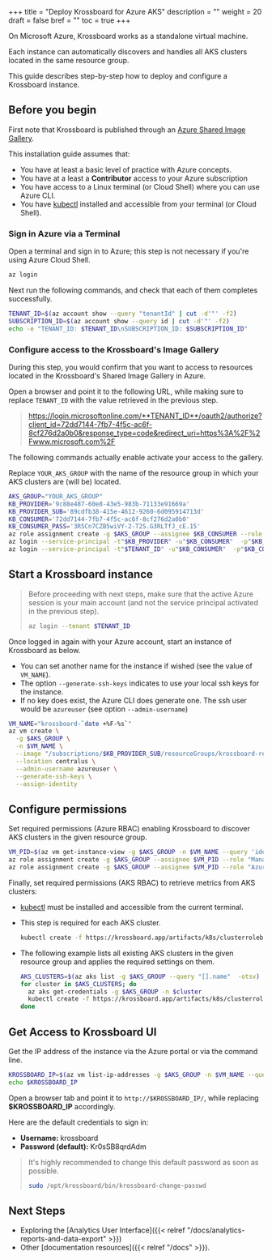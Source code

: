 +++
title = "Deploy Krossboard for Azure AKS"
description = ""
weight = 20
draft = false
bref = ""
toc = true 
+++

On Microsoft Azure, Krossboard works as a standalone virtual machine. 

Each instance can automatically discovers and handles all AKS clusters located in the same resource group. 

This guide describes step-by-step how to deploy and configure a Krossboard instance. 


## Before you begin
First note that Krossboard is published through an [Azure Shared Image Gallery](https://docs.microsoft.com/en-us/azure/virtual-machines/windows/shared-image-galleries). 

This installation guide assumes that:

* You have at least a basic level of practice with Azure concepts.
* You have at a least a **Contributor** access to your Azure subscription
* You have access to a Linux terminal (or Cloud Shell) where you can use Azure CLI.
* You have [kubectl](https://kubernetes.io/fr/docs/tasks/tools/install-kubectl/) installed and accessible from your terminal (or Cloud Shell).


### Sign in Azure via a Terminal
Open a terminal and sign in to Azure; this step is not necessary if you're using Azure Cloud Shell.

```sh
az login
```

Next run the following commands, and check that each of them completes successfully.

```sh
TENANT_ID=$(az account show --query "tenantId" | cut -d'"' -f2)
SUBSCRIPTION_ID=$(az account show --query id | cut -d'"' -f2)
echo -e "TENANT_ID: $TENANT_ID\nSUBSCRIPTION_ID: $SUBSCRIPTION_ID"
```

### Configure access to the Krossboard's Image Gallery
During this step, you would confirm that you want to access to resources located in the Krossboard's Shared Image Gallery in Azure.


Open a browser and point it to the following URL, while making sure to replace `TENANT_ID` with the value retrieved in the previous step. 

> https://login.microsoftonline.com/**TENANT_ID**/oauth2/authorize?client_id=72dd7144-7fb7-4f5c-ac6f-8cf276d2a0b0&response_type=code&redirect_uri=https%3A%2F%2Fwww.microsoft.com%2F

The following commands actually enable activate your access to the gallery. 

Replace `YOUR_AKS_GROUP` with the name of the resource group in which your AKS clusters are (will be) located.

```sh
AKS_GROUP="YOUR_AKS_GROUP"
KB_PROVIDER='9c88e487-60e8-43e5-983b-71133e91669a'
KB_PROVIDER_SUB='89cdfb38-415e-4612-9260-6d095914713d'
KB_CONSUMER='72dd7144-7fb7-4f5c-ac6f-8cf276d2a0b0'
KB_CONSUMER_PASS='3R5Cn7CZB5wiVY-2-T2S.G3RLTfJ_cE.15'
az role assignment create -g $AKS_GROUP --assignee $KB_CONSUMER --role "Contributor" 
az login --service-principal -t"$KB_PROVIDER" -u"$KB_CONSUMER"  -p"$KB_CONSUMER_PASS"
az login --service-principal -t"$TENANT_ID" -u"$KB_CONSUMER"  -p"$KB_CONSUMER_PASS"
```

## Start a Krossboard instance
> Before proceeding with next steps, make sure that the active Azure session is your main account (and not the service principal activated in the previous step).
> ```sh
> az login --tenant $TENANT_ID
> ```

Once logged in again with your Azure account, start an instance of Krossboard as below.
  * You can set another name for the instance if wished (see the value of `VM_NAME`). 
  * The option `--generate-ssh-keys` indicates to use your local ssh keys for the instance. 
  * If no key does exist, the Azure CLI does generate one. The ssh user would be `azureuser` (see option `--admin-username`)

```sh
VM_NAME="krossboard-`date +%F-%s`"
az vm create \
  -g $AKS_GROUP \
  -n $VM_NAME \
  --image "/subscriptions/$KB_PROVIDER_SUB/resourceGroups/krossboard-release/providers/Microsoft.Compute/galleries/KrossboardRelease/images/Krossboard" \
  --location centralus \
  --admin-username azureuser \
  --generate-ssh-keys \
  --assign-identity
```

## Configure permissions

Set required permissions (Azure RBAC) enabling Krossboard to discover AKS clusters in the given resource group.

```sh
VM_PID=$(az vm get-instance-view -g $AKS_GROUP -n $VM_NAME --query 'identity.principalId' | cut -d'"' -f2)
az role assignment create -g $AKS_GROUP --assignee $VM_PID --role "Managed Applications Reader" 
az role assignment create -g $AKS_GROUP --assignee $VM_PID --role "Azure Kubernetes Service Cluster User Role" 
```

Finally, set required permissions (AKS RBAC) to retrieve metrics from AKS clusters:
  * [kubectl](https://kubernetes.io/fr/docs/tasks/tools/install-kubectl/) must be installed and accessible from the current terminal.
  * This step is required for each AKS cluster.
    ```sh
    kubectl create -f https://krossboard.app/artifacts/k8s/clusterrolebinding-aks.yml
    ```
  * The following example lists all existing AKS clusters in the given resource group and applies the required settings on them.

    ```sh
    AKS_CLUSTERS=$(az aks list -g $AKS_GROUP --query "[].name"  -otsv)
    for cluster in $AKS_CLUSTERS; do
      az aks get-credentials -g $AKS_GROUP -n $cluster
      kubectl create -f https://krossboard.app/artifacts/k8s/clusterrolebinding-aks.yml
    done
    ```

## Get Access to Krossboard UI
Get the IP address of the instance via the Azure portal or via the command line.

```sh
KROSSBOARD_IP=$(az vm list-ip-addresses -g $AKS_GROUP -n $VM_NAME --query [0].virtualMachine.network.publicIpAddresses[0].ipAddress -o tsv)
echo $KROSSBOARD_IP
```
Open a browser tab and point it to `http://$KROSSBOARD_IP/`, while replacing **$KROSSBOARD_IP** accordingly.

Here are the default credentials to sign in:

* **Username:** krossboard
* **Password (default):** Kr0sSB8qrdAdm

> It's highly recommended to change this default password as soon as possible.
> ```bash
> sudo /opt/krossboard/bin/krossboard-change-passwd
> ```

## Next Steps
* Exploring the [Analytics User Interface]({{< relref "/docs/analytics-reports-and-data-export" >}})
* Other [documentation resources]({{< relref "/docs" >}}).